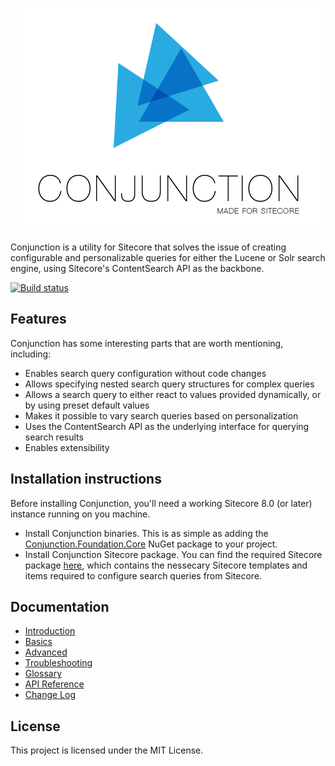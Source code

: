 <p align="center">
  <img src="conjunction-logo.png">
</p> 

Conjunction is a utility for Sitecore that solves the issue of creating configurable and personalizable queries for either the Lucene or Solr search engine, using Sitecore's ContentSearch API as the backbone.

[![Build status](https://ci.appveyor.com/api/projects/status/bpm85mumoj38gk4h?svg=true)](https://ci.appveyor.com/project/soen/conjunction)

## Features
Conjunction has some interesting parts that are worth mentioning, including:

- Enables search query configuration without code changes
- Allows specifying nested search query structures for complex queries
- Allows a search query to either react to values provided dynamically, or by using preset default values
- Makes it possible to vary search queries based on personalization
- Uses the ContentSearch API as the underlying interface for querying search results
- Enables extensibility

## Installation instructions
Before installing Conjunction, you'll need a working Sitecore 8.0 (or later) instance running on you machine.

- Install Conjunction binaries. This is as simple as adding the [Conjunction.Foundation.Core](https://www.nuget.org/packages/Conjunction.Foundation.Core/) NuGet package to your project.
- Install Conjunction Sitecore package. You can find the required Sitecore package [here](https://github.com/soen/Conjunction/blob/master/Conjunction.zip), which contains the nessecary Sitecore templates and items required to configure search queries from Sitecore.

## Documentation
* [Introduction](/docs/introduction/README.md)
* [Basics](/docs/basics/README.md)
* [Advanced](/docs/advanced/README.md)
* [Troubleshooting](/docs/Troubleshooting.md)
* [Glossary](/docs/Glossary.md)
* [API Reference](/docs/api/README.md)
* [Change Log](/CHANGELOG.md)

## License
This project is licensed under the MIT License.
